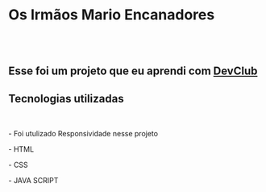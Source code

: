 <h1>Os Irmãos Mario Encanadores</h1>
<br>
<br>
<h2>Esse foi um projeto que eu aprendi com  <a href="https://rodolfomori.com.br/devclub">DevClub</a></h2>

<h2>Tecnologias utilizadas</h2>
<br>
  <p>- Foi utulizado Responsividade nesse projeto</p>
  <P>- HTML</P>
  <P>- CSS</P>
  <P>- JAVA SCRIPT</P>
